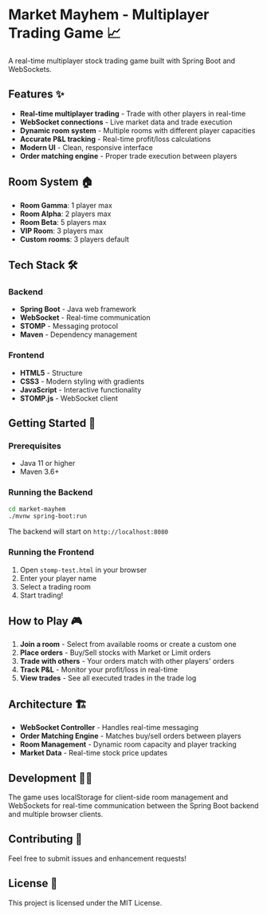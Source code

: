 # Market Mayhem - Multiplayer Trading Game 📈

A real-time multiplayer stock trading game built with Spring Boot and WebSockets.

## Features ✨

- **Real-time multiplayer trading** - Trade with other players in real-time
- **WebSocket connections** - Live market data and trade execution
- **Dynamic room system** - Multiple rooms with different player capacities
- **Accurate P&L tracking** - Real-time profit/loss calculations
- **Modern UI** - Clean, responsive interface
- **Order matching engine** - Proper trade execution between players

## Room System 🏠

- **Room Gamma**: 1 player max
- **Room Alpha**: 2 players max  
- **Room Beta**: 5 players max
- **VIP Room**: 3 players max
- **Custom rooms**: 3 players default

## Tech Stack 🛠️

### Backend
- **Spring Boot** - Java web framework
- **WebSocket** - Real-time communication
- **STOMP** - Messaging protocol
- **Maven** - Dependency management

### Frontend
- **HTML5** - Structure
- **CSS3** - Modern styling with gradients
- **JavaScript** - Interactive functionality
- **STOMP.js** - WebSocket client

## Getting Started 🚀

### Prerequisites
- Java 11 or higher
- Maven 3.6+

### Running the Backend
```bash
cd market-mayhem
./mvnw spring-boot:run
```

The backend will start on `http://localhost:8080`

### Running the Frontend
1. Open `stomp-test.html` in your browser
2. Enter your player name
3. Select a trading room
4. Start trading!

## How to Play 🎮

1. **Join a room** - Select from available rooms or create a custom one
2. **Place orders** - Buy/Sell stocks with Market or Limit orders
3. **Trade with others** - Your orders match with other players' orders
4. **Track P&L** - Monitor your profit/loss in real-time
5. **View trades** - See all executed trades in the trade log

## Architecture 🏗️

- **WebSocket Controller** - Handles real-time messaging
- **Order Matching Engine** - Matches buy/sell orders between players
- **Room Management** - Dynamic room capacity and player tracking
- **Market Data** - Real-time stock price updates

## Development 👨‍💻

The game uses localStorage for client-side room management and WebSockets for real-time communication between the Spring Boot backend and multiple browser clients.

## Contributing 🤝

Feel free to submit issues and enhancement requests!

## License 📄

This project is licensed under the MIT License.
